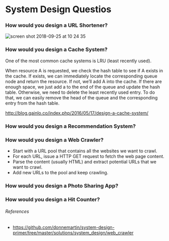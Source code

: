 # System Design Questios

### How would you design a URL Shortener?

![screen shot 2018-09-25 at 10 24 35](https://user-images.githubusercontent.com/11765228/45989231-599aea00-c0ad-11e8-9ba3-7afe4ee024ac.png)

### How would you design a Cache System?

One of the most common cache systems is LRU (least recently used).

When resource A is requested, we check the hash table to see if A exists in the cache. If exists, we can immediately locate the corresponding queue node and return the resource. If not, we’ll add A into the cache. If there are enough space, we just add a to the end of the queue and update the hash table. Otherwise, we need to delete the least recently used entry. To do that, we can easily remove the head of the queue and the corresponding entry from the hash table.

http://blog.gainlo.co/index.php/2016/05/17/design-a-cache-system/

### How would you design a Recommendation System?

### How would you design a Web Crawler?

- Start with a URL pool that contains all the websites we want to crawl.
- For each URL, issue a HTTP GET request to fetch the web page content.
- Parse the content (usually HTML) and extract potential URLs that we want to crawl.
- Add new URLs to the pool and keep crawling.

### How would you design a Photo Sharing App?

### How would you design a Hit Counter?

###### References

- https://github.com/donnemartin/system-design-primer/tree/master/solutions/system_design/web_crawler
